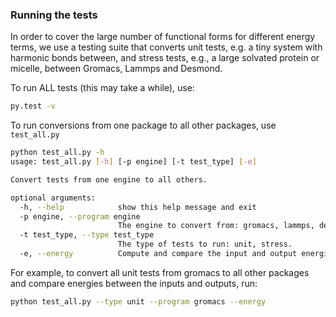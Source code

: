 ### Running the tests
In order to cover the large number of functional forms for different energy
terms, we use a testing suite that converts unit tests, e.g. a tiny system with
harmonic bonds between, and stress tests, e.g., a large solvated protein or
micelle, between Gromacs, Lammps and Desmond.

To run ALL tests (this may take a while), use:
```bash
py.test -v
```

To run conversions from one package to all other packages, use `test_all.py`
```bash
python test_all.py -h
usage: test_all.py [-h] [-p engine] [-t test_type] [-e]

Convert tests from one engine to all others.

optional arguments:
  -h, --help            show this help message and exit
  -p engine, --program engine
                        The engine to convert from: gromacs, lammps, desmond
  -t test_type, --type test_type
                        The type of tests to run: unit, stress.
  -e, --energy          Compute and compare the input and output energies.
```

For example, to convert all unit tests from gromacs to all other packages and
compare energies between the inputs and outputs, run:
```bash
python test_all.py --type unit --program gromacs --energy
```